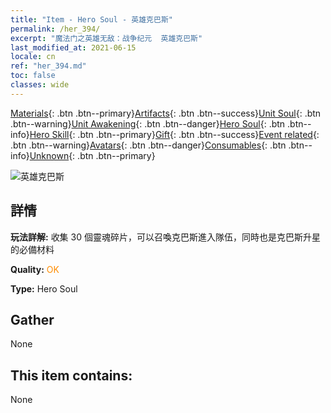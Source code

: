```yaml
---
title: "Item - Hero Soul - 英雄克巴斯"
permalink: /her_394/
excerpt: "魔法门之英雄无敌：战争纪元  英雄克巴斯"
last_modified_at: 2021-06-15
locale: cn
ref: "her_394.md"
toc: false
classes: wide
---
```

 [Materials](/ItemsCN/){: .btn .btn--primary}[Artifacts](/ItemsCN/Artifacts/){: .btn .btn--success}[Unit Soul](/ItemsCN/UnitSoul/){: .btn .btn--warning}[Unit Awakening](/ItemsCN/UnitAwakening/){: .btn .btn--danger}[Hero Soul](/ItemsCN/HeroSoul/){: .btn .btn--info}[Hero Skill](/ItemsCN/HeroSkill/){: .btn .btn--primary}[Gift](/ItemsCN/Gift/){: .btn .btn--success}[Event related](/ItemsCN/Events/){: .btn .btn--warning}[Avatars](/ItemsCN/Avatars/){: .btn .btn--danger}[Consumables](/ItemsCN/Consumables/){: .btn .btn--info}[Unknown](/ItemsCN/Unknown/){: .btn .btn--primary}

 ![英雄克巴斯](/images/h/h_Korbac.jpg)

## 詳情
 **玩法詳解:** 收集 30 個靈魂碎片，可以召喚克巴斯進入隊伍，同時也是克巴斯升星的必備材料

 **Quality:** <span style="color: #FF8C00">OK</span>

 **Type:** Hero Soul

## Gather

  None

## This item contains:

  None

